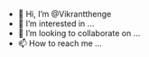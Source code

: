 - 👋 Hi, I’m @Vikrantthenge
- 👀 I’m interested in ...
- 💞️ I’m looking to collaborate on ...
- 📫 How to reach me ...

<!---
Vikrantthenge/Vikrantthenge is a ✨ special ✨ repository because its `README.md` (this file) appears on your GitHub profile.
You can click the Preview link to take a look at your changes.
--->
